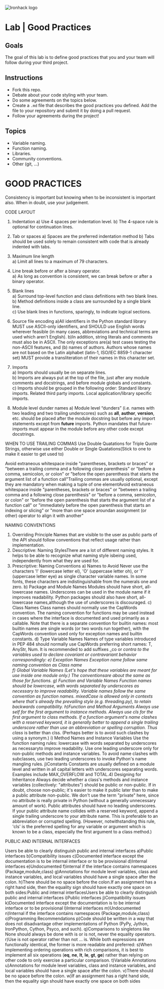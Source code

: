 ![Ironhack logo](https://i.imgur.com/1QgrNNw.png)

# Lab | Good Practices

## Goals
The goal of this lab is to define good practices that you and your team will follow during your third project.

## Instructions
* Fork this repo. 
* Debate about your code styling with your team.
* Do some agreements on the topics below.
* Create a `.md` file that describes the good practices you defined. Add the file to your repository and submit it by doing a pull request.  
* Follow your agreements during the project!

## Topics
* Variable naming.
* Function naming.
* Libraries.
* Community conventions.
* Other (git, ...)

# GOOD PRACTICES
Consistency is important but knowing when to be inconsistent is important also. When in doubt, use your judgement.

CODE LAYOUT
1) Indentation   a) Use 4 spaces per indentation level.   b) The 4-space rule is optional for continuation lines.
2) Tab or spaces   a) Spaces are the preferred indentation method   b) Tabs should be used solely to remain consistent with code that is already indented with tabs.
3) Maximum line length   
a) Limit all lines to a maximum of 79 characters.

4) Line break before or after a binary operator.   
a)  As long as convention is consistent, we can break before or after a binary operator.

5) Blank lines   
a) Surround top-level function and class definitions with two blank lines.   
b) Method definitions inside a class are surrounded by a single blank line.   
c) Use blank lines in functions, sparingly, to indicate logical sections.

6) Source file encoding
a)All identifiers in the Python standard library MUST use ASCII-only identifiers, and SHOULD use English words wherever feasible (in many cases, abbreviations and technical terms are used which aren’t English). b)In addition, string literals and comments must also be in ASCII. The only exceptions are(a) test cases testing the non-ASCII features, and (b) names of authors. Authors whose names are not based on the Latin alphabet (latin-1, ISO/IEC 8859-1 character set) MUST provide a transliteration of their names in this character set.

7) Imports   
a) Imports should usually be on separate lines.   
b) Imports are always put at the top of the file, just after any module comments and docstrings, and before module globals and constants.   
c) Imports should be grouped in the following order:       Standard library imports.       Related third party imports.       Local application/library specific imports.

8) Module level dunder names   a) Module level “dunders” (i.e. names with two leading and two trailing underscores) such as __all__, __author__, __version__, etc. should be placed after the module docstring but before any import statements except from __future__ imports. Python mandates that future-imports must appear in the module before any other code except docstrings.

WHEN TO USE TRAILING COMMAS
Use Double Quatations for Triple Quote Strings, otherwise use either Double or Single Quatations(Stick to one to make it easier to get used to)

Avoid extraneous whitespace inside "parentheses, brackets or braces" or "between a trailing comma and a following close parenthesis" or "before a comma, semicolon, or colon" or "before the open parenthesis that starts the argument list of a function call"Trailing commas are usually optional, except they are mandatory when making a tuple of one elementAvoid extraneous whitespace inside "parentheses, brackets or braces" or "between a trailing comma and a following close parenthesis" or "before a comma, semicolon, or colon" or "before the open parenthesis that starts the argument list of a function call" or "immediately before the open parenthesis that starts an indexing or slicing" or "more than one space aroundan assignment (or other) operator to align it with another"

NAMING CONVENTIONS
1) Overriding Principle Names that are visible to the user as public parts of the API should follow conventions that reflect usage rather than implementation.
2) Descriptive: Naming StylesThere are a lot of different naming styles. It helps to be able to recognize what naming style isbeing used, independently from what they are used for.
3) Prescriptive: Naming Conventions 
a) Names to Avoid  Never use the characters 'l' (lowercase letter el), 'O' (uppercase letter oh), or 'I' (uppercase letter eye) as single character variable names.  In some fonts, these characters are indistinguishable from the numerals one and zero. 
b) Package and Module Names  Modules should have short, all-lowercase names. Underscores can be used in the module name if it improves readability. Python packages should also have short, all-lowercase names,although the use of underscores is discouraged. 
c) Class Names    Class names should normally use the CapWords convention.  The naming convention for functions may be used instead in cases where the interface is documented and used primarily as a callable.  Note that there is a separate convention for builtin names: most builtin names are single words (or two words run together), with the CapWords convention used only for exception names and builtin constants. 
d) Type Variable Names   Names of type variables introduced in PEP 484 should normally use CapWords preferring short names: T, AnyStr, Num. It is recommended to add suffixes _co or _contra to the variables used to declare covariant or contravariant behavior correspondingly: 
e) Exception Names   Exception name follow same naming convention as Class name   
f) Global Variable Names
(Let's hope that these variables are meant for use inside one module only.) The conventionsare about the same as those for functions. 
g) Function and Variable Names    Function names should be lowercase, with words separated by underscores as necessary to improve readability.  Variable names follow the same convention as function names.  mixedCase is allowed only in contexts where that's already the prevailing style (e.g. threading.py), to retain backwards compatibility. 
h)Function and Method Arguments   Always use self for the first argument to instance methods.  Always use cls for the first argument to class methods.  If a function argument's name clashes with a reserved keyword, it is generally better to append a single trailing underscore rather than use an abbreviation or spelling corruption. Thus class_ is better than clss. (Perhaps better is to avoid such clashes by using a synonym.) 
i) Method Names and Instance Variables    Use the function naming rules: lowercase with words separated by underscores as necessaryto improve readability.   Use one leading underscore only for non-public methods and instance variables.    To avoid name clashes with subclasses, use two leading underscores to invoke Python's name mangling rules.
j)Constants Constants are usually defined on a module level and written in all capital letters with underscores separating words. Examples include MAX_OVERFLOW and TOTAL.4) Designing for Inheritance  Always decide whether a class's methods and instance variables (collectively: "attributes") should be public or non-public. If in doubt, choose non-public; it's easier to make it public later than to make a public attribute non-public.
We don't use the term "private" here, since no attribute is really private in Python (without a generally unnecessary amount of work).  Public attributes should have no leading underscores. If your public attribute name collides with a reserved keyword, append a single trailing underscore to your attribute name. This is preferable to an abbreviation or corrupted spelling. (However, notwithstanding this rule, 'cls' is the preferred spelling for any variable or argument which is known to be a class, especially the first argument to a class method.)

PUBLIC AND INTERNAL INTERFACES

Users be able to clearly distinguish public and internal interfaces
a)Public interfaces
b)Compatibility issues
c)Documented interface except the documentation is to be internal interface or to be provisional
d)Internal interfaces
e)Undocumented
f)internal if the interface contains namespaces (Package,module,class)
g)Annotations for module level variables, class and instance variables, and local variables should have a single space after the colon.
h)There should be no space before the colon.If an assignment has a right hand side, then the equality sign should have exactly one space on both sides:Public and internal interfacesUsers be able to clearly distinguish public and internal interfaces
i)Public interfaces
j)Compatibility issues
k)Documented interface except the documentation is to be internal interface or to be provisional
l)Internal interfaces
m)Undocumented
n)Internal if the interface contains namespaces (Package,module,class)
o)Programming Recommendations
p)Code should be written in a way that does not disadvantage other implementations of Python (PyPy, Jython, IronPython, Cython, Psyco, and such).
q)Comparisons to singletons like None should always be done with is or is not, never the equality operators.
r)Use is not operator rather than not ... is. While both expressions are functionally identical, the former is more readable and preferred:
s)When implementing ordering operations with rich comparisons, it is best to implement all six operations (__eq__, __ne__, __lt__, __le__, __gt__, __ge__) rather than relying on other code to only exercise a particular comparison.
t)Variable Annotations
u)Annotations for module level variables, class and instance variables, and local variables should have a single space after the colon.
v)There should be no space before the colon.
w)If an assignment has a right hand side, then the equality sign should have exactly one space on both sides
